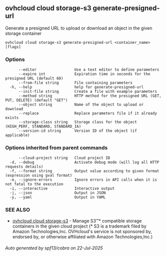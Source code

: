 ## ovhcloud cloud storage-s3 generate-presigned-url

Generate a presigned URL to upload or download an object in the given storage container

```
ovhcloud cloud storage-s3 generate-presigned-url <container_name> [flags]
```

### Options

```
      --editor                 Use a text editor to define parameters
      --expire int             Expiration time in seconds for the presigned URL (default 60)
      --from-file string       File containing parameters
  -h, --help                   help for generate-presigned-url
      --init-file string       Create a file with example parameters
      --method string          HTTP method for the presigned URL (GET, PUT, DELETE) (default "GET")
      --object string          Name of the object to upload or download
      --replace                Replace parameters file if it already exists
      --storage-class string   Storage class for the object (HIGH_PERF, STANDARD, STANDARD_IA)
      --version-id string      Version ID of the object (if applicable)
```

### Options inherited from parent commands

```
      --cloud-project string   Cloud project ID
  -d, --debug                  Activate debug mode (will log all HTTP requests details)
  -f, --format string          Output value according to given format (expression using gval format)
  -e, --ignore-errors          Ignore errors in API calls when it is not fatal to the execution
  -i, --interactive            Interactive output
  -j, --json                   Output in JSON
  -y, --yaml                   Output in YAML
```

### SEE ALSO

* [ovhcloud cloud storage-s3](ovhcloud_cloud_storage-s3.md)	 - Manage S3™* compatible storage containers in the given cloud project (* S3 is a trademark filed by Amazon Technologies,Inc. OVHcloud's service is not sponsored by, endorsed by, or otherwise affiliated with Amazon Technologies,Inc.)

###### Auto generated by spf13/cobra on 22-Jul-2025
